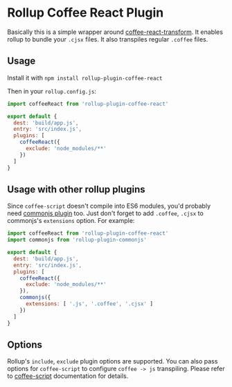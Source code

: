 # Rollup Coffee React Plugin

Basically this is a simple wrapper around [coffee-react-transform](https://github.com/jsdf/coffee-react-transform).
It enables rollup to bundle your `.cjsx` files.
It also transpiles regular `.coffee` files.

## Usage

Install it with `npm install rollup-plugin-coffee-react`

Then in your `rollup.config.js`:

```js
import coffeeReact from 'rollup-plugin-coffee-react'

export default {
  dest: 'build/app.js',
  entry: 'src/index.js',
  plugins: [
    coffeeReact({
      exclude: 'node_modules/**'
    })
  ]
}
```

## Usage with other rollup plugins
Since `coffee-script` doesn't compile into ES6 modules, you'd probably need [commonjs plugin](https://github.com/rollup/rollup-plugin-commonjs) too.
Just don't forget to add `.coffee`, `.cjsx` to commonjs's `extensions` option. For example:

```js
import coffeeReact from 'rollup-plugin-coffee-react'
import commonjs from 'rollup-plugin-commonjs'

export default {
  dest: 'build/app.js',
  entry: 'src/index.js',
  plugins: [
    coffeeReact({
      exclude: 'node_modules/**'
    }),
    commonjs({
      extensions: [ '.js', '.coffee', '.cjsx' ]
    })
  ]
}
```

## Options

Rollup's `include`, `exclude` plugin options are supported.
You can also pass options for `coffee-script` to configure `coffee -> js` transpiling. Please refer to [coffee-script](https://github.com/jashkenas/coffeescript) documentation for details.
